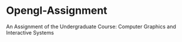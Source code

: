 # Opengl-Assignment


An Assignment of the Undergraduate Course: Computer Graphics and Interactive Systems
